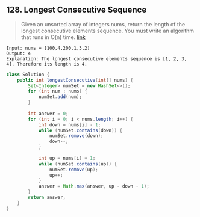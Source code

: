 ## 128. Longest Consecutive Sequence
> Given an unsorted array of integers nums, return the length of the longest consecutive elements sequence. You must write an algorithm that runs in O(n) time. [link](https://leetcode.com/problems/longest-consecutive-sequence/)
```
Input: nums = [100,4,200,1,3,2]
Output: 4
Explanation: The longest consecutive elements sequence is [1, 2, 3, 4]. Therefore its length is 4.
```
```java
class Solution {
    public int longestConsecutive(int[] nums) {
        Set<Integer> numSet = new HashSet<>();
		for (int num : nums) {
			numSet.add(num);
		}
		
		int answer = 0;
		for (int i = 0; i < nums.length; i++) {
			int down = nums[i] - 1;
			while (numSet.contains(down)) {
				numSet.remove(down);
				down--;
			}
			
			int up = nums[i] + 1;
			while (numSet.contains(up)) {
				numSet.remove(up);
				up++;
			}
			answer = Math.max(answer, up - down - 1);
		}
		return answer;
    }
}
```